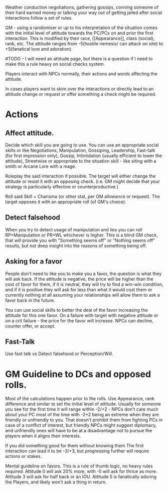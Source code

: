 Weather conduction negotiations, gathering gossips, conning someone of their hard earned money or talking your way out of getting jailed after social interactions follow a set of rules.

GM - using a randomiser or up to his interpretation of the situation comes with the initial level of attitude towards the PC/PCs on and prior the first interaction. This is modified by their race, [[Appearance]], class (social), rank, etc.
The attitude ranges from -5(hostile nemesis/ can attack on site) to +5(fanatical love and adoration).

#TODO - I will need an attitude page, but there is a question if I need to make this a rule heavy on social checks system.

Players interact with NPCs normally, their actions and words affecting the attitude.

In cases players want to skim over the interactions or directly lead to an attitude change or request or offer something a check might be required.

# Actions

## Affect attitude.

Decide which skill you are going to use. You can use an appropriate social skills or like Negotiations, Manipulation, Gossiping, Leadership, Fast-talk (for first impression only), Gossip, Intimidation (usually efficient to lower the attitude), Streetwise or appropriate to the situation skill - like siting with a smith or Arcane Lore with a mage.

Roleplay the said interaction if possible. The target will either change the attitude or resist it with an opposing check. (i.e. GM might decide that your strategy is particularly effective or counterproductive.)

Roll said Skill + Charisma (or other stat, per GM allowance or request). The target opposes it with an appropriate roll (of GM's choice). 
## Detect falsehood 
When you try to detect usage of manipulation and lies you can roll RP+Manipulation or PR+WL whichever is higher.
This is a blind GM check, that will provide you with "Something seems off" or "Nothing seems off" results, but not deep insight into the reasons of something being off. 

## Asking for a favor
People don't need to like you to make you a favor, the question is what they will ask back.
If the attitude is negative, the price will be higher than the cost of favor for them, if it is neutral, they will try to find a win-win condition, and if it is positive they will ask for less than what it would cost them or currently nothing at all assuming your relationships will allow them to ask a favor back in the future. 

You can use social skills to better the deal of the favor increasing the attitude for this one favor. On a failure with target with negative attitude or on a crit failure - the price for the favor will increase.
NPCs can decline, counter offer, or accept. 


## Fast-Talk
Use fast talk vs Detect falsehood or Perception/Will.


# GM Guideline to DCs and opposed rolls.

Most of the calculations happen prior to the rolls. Use Appearance, rank difference and similar to set the initial level of attitude. Usually for someone you see for the first time it will range within -2/+2 - NPCs don't care much about your PC most of the time with -2+2 being an extreme when they are friendly or unfriendly to you. That doesn't prohibit them from fighting PCs in case of a conflict of interest, but friendly NPCs might suggest diplomacy, and unfriendly ones will have to be at a disadvantage not to pursue the players when it aligns their interests.

If you did something good for them without knowing them 
The first interaction can lead it to be -3/+3, but progressing further will require actions or stakes. 

Mental guideline on favors. This is a rule of thumb logic, no heavy rules required. 
Attitude 0 will ask 20% more, with -5 will ask for thrice as more. 
Attitude 3 will ask for half back or an IOU.
Attitude 5 is fanatically adoring the Players, and likely won't ask a thing in return. 

